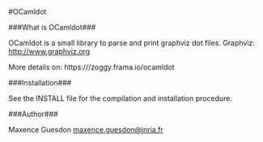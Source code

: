 #OCamldot

###What is OCamldot###

OCamldot is a small library to parse and print graphviz dot files.
Graphviz: http://www.graphviz.org

More details on:
  https:///zoggy.frama.io/ocamldot

###Installation###

See the INSTALL file for the compilation and installation procedure.

###Author###

Maxence Guesdon <maxence.guesdon@inria.fr>
